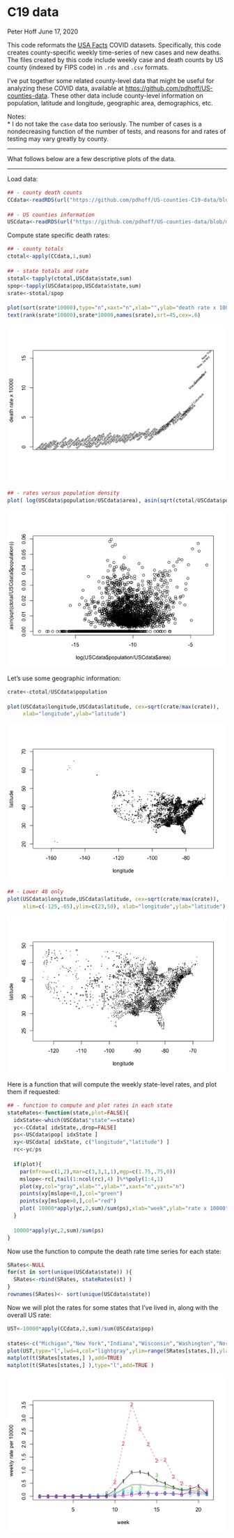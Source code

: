 C19 data
================
Peter Hoff
June 17, 2020

This code reformats the [USA
Facts](https://usafacts.org/visualizations/coronavirus-covid-19-spread-map/)
COVID datasets. Specifically, this code creates county-specific weekly
time-series of new cases and new deaths. The files created by this code
include weekly case and death counts by US county (indexed by FIPS code)
in `.rds` and `.csv` formats.

I’ve put together some related county-level data that might be useful
for analyzing these COVID data, available at
<https://github.com/pdhoff/US-counties-data>. These other data include
county-level information on population, latitude and longitude,
geographic area, demographics, etc.

Notes:  
\* I do not take the `case` data too seriously. The number of cases is a
nondecreasing function of the number of tests, and reasons for and rates
of testing may vary greatly by county.

-----

What follows below are a few descriptive plots of the data.

-----

Load data:

``` r
## - county death counts
CCdata<-readRDS(url("https://github.com/pdhoff/US-counties-C19-data/blob/master/UScountiesC19Deaths.rds?raw=true")) 

## - US counties information 
USCdata<-readRDS(url("https://github.com/pdhoff/US-counties-data/blob/master/UScounties.rds?raw=true"))
```

Compute state specific death rates:

``` r
## - county totals 
ctotal<-apply(CCdata,1,sum)

## - state totals and rate
stotal<-tapply(ctotal,USCdata$state,sum)
spop<-tapply(USCdata$pop,USCdata$state,sum) 
srate<-stotal/spop 
  
plot(sort(srate*10000),type="n",xaxt="n",xlab="",ylab="death rate x 10000")
text(rank(srate*10000),srate*10000,names(srate),srt=45,cex=.6) 
```

![](README_files/figure-gfm/unnamed-chunk-2-1.png)<!-- -->

``` r
## - rates versus population density 
plot( log(USCdata$population/USCdata$area), asin(sqrt(ctotal/USCdata$population )))
```

![](README_files/figure-gfm/unnamed-chunk-2-2.png)<!-- -->

Let’s use some geographic information:

``` r
crate<-ctotal/USCdata$population 

plot(USCdata$longitude,USCdata$latitude, cex=sqrt(crate/max(crate)),
     xlab="longitude",ylab="latitude")
```

![](README_files/figure-gfm/unnamed-chunk-3-1.png)<!-- -->

``` r
## - Lower 48 only
plot(USCdata$longitude,USCdata$latitude, cex=sqrt(crate/max(crate)),
     xlim=c(-125,-65),ylim=c(23,50), xlab="longitude",ylab="latitude")
```

![](README_files/figure-gfm/unnamed-chunk-3-2.png)<!-- -->

Here is a function that will compute the weekly state-level rates, and
plot them if requested:

``` r
## - function to compute and plot rates in each state 
stateRates<-function(state,plot=FALSE){
  idxState<-which(USCdata$"state"==state)
  yc<-CCdata[ idxState,,drop=FALSE]
  ps<-USCdata$pop[ idxState ]
  xy<-USCdata[ idxState, c("longitude","latitude") ]
  rc<-yc/ps

  if(plot){
    par(mfrow=c(1,2),mar=c(3,3,1,1),mgp=c(1.75,.75,0))
    mslope<-rc[,tail(1:ncol(rc),4) ]%*%poly(1:4,1)
    plot(xy,col="gray",xlab="",ylab="",xaxt="n",yaxt="n")
    points(xy[mslope<0,],col="green")
    points(xy[mslope>0,],col="red")
    plot( 10000*apply(yc,2,sum)/sum(ps),xlab="week",ylab="rate x 10000")
  }

  10000*apply(yc,2,sum)/sum(ps)
}
```

Now use the function to compute the death rate time series for each
state:

``` r
SRates<-NULL
for(st in sort(unique(USCdata$state)) ){
  SRates<-rbind(SRates, stateRates(st) )
}
rownames(SRates)<- sort(unique(USCdata$state))
```

Now we will plot the rates for some states that I’ve lived in, along
with the overall US rate:

``` r
UST<-10000*apply(CCdata,2,sum)/sum(USCdata$pop)

states<-c("Michigan","New York","Indiana","Wisconsin","Washington","North Carolina")
plot(UST,type="l",lwd=4,col="lightgray",ylim=range(SRates[states,]),ylab="weekly rate per 10000",xlab="week")
matplot(t(SRates[states,] ),add=TRUE)
matplot(t(SRates[states,] ),type="l",add=TRUE )
```

![](README_files/figure-gfm/unnamed-chunk-6-1.png)<!-- -->
